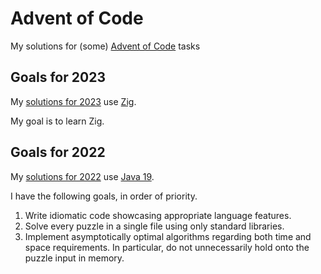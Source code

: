 # Advent of Code

My solutions for (some) [Advent of Code](https://adventofcode.com) tasks

## Goals for 2023

My [solutions for 2023](https://github.com/sebfisch/AdventOfCode/tree/latest/year2023) 
use [Zig](https://ziglang.org/).

My goal is to learn Zig.

## Goals for 2022

My [solutions for 2022](https://github.com/sebfisch/AdventOfCode/tree/latest/year2022) 
use [Java 19](https://openjdk.org/projects/jdk/19/).

I have the following goals, in order of priority.

 1. Write idiomatic code showcasing appropriate language features.
 1. Solve every puzzle in a single file using only standard libraries.
 1. Implement asymptotically optimal algorithms regarding both time and space requirements. In particular, do not unnecessarily hold onto the puzzle input in memory.
